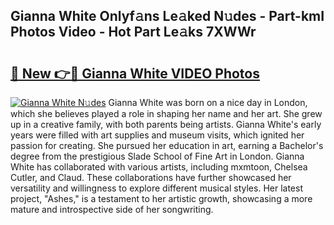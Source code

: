 ## Gianna White Onlyf𝚊ns Le𝚊ked N𝚞des - Part-kmI Photos Video - Hot Part Le𝚊ks 7XWWr

# <h2><a href="http://ab74238.deff.icu/?id=Gianna+White">🔗 New 👉🔴 Gianna White VIDEO Photos</a></h2>

[![Gianna White N𝚞des](https://i.imgur.com/rIISA9y.gif)](http://ab74238.deff.icu/?id=Gianna+White)
Gianna White was born on a nice day in London, which she believes played a role in shaping her name and her art. She grew up in a creative family, with both parents being artists. Gianna White's early years were filled with art supplies and museum visits, which ignited her passion for creating. She pursued her education in art, earning a Bachelor's degree from the prestigious Slade School of Fine Art in London. Gianna White has collaborated with various artists, including mxmtoon, Chelsea Cutler, and Claud. These collaborations have further showcased her versatility and willingness to explore different musical styles. Her latest project, "Ashes," is a testament to her artistic growth, showcasing a more mature and introspective side of her songwriting.
